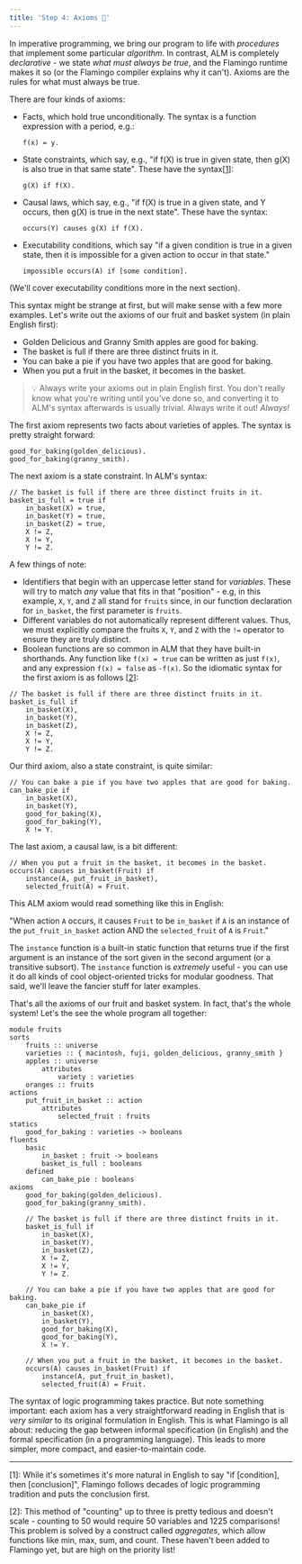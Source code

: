 ```yaml
---
title: 'Step 4: Axioms 🧾'
---
```


In imperative programming, we bring our program to life with _procedures_
that implement some particular _algorithm_. In contrast, ALM is completely
_declarative_ - we state _what must always be true_, and the Flamingo runtime
makes it so (or the Flamingo compiler explains why it can't). Axioms are the
rules for what must always be true.

There are four kinds of axioms:
- Facts, which hold true unconditionally. The syntax is a function expression with a period, e.g.:
    ```
    f(x) = y.
    ```
- State constraints, which say, e.g., "if f(X) is true in given state, then g(X) is also true
in that same state". These have the syntax[[1](#1)]:
    ```
    g(X) if f(X).
    ```

- Causal laws, which say, e.g., "if f(X) is true in a given state, and Y occurs, then g(X) is
true in the next state". These have the syntax:
    ```
    occurs(Y) causes g(X) if f(X).
    ```

- Executability conditions, which say "if a given condition is true in a given state,
then it is impossible for a given action to occur in that state."
    ```
    impossible occurs(A) if [some condition].
    ```
(We'll cover executability conditions more in the next section).

This syntax might be strange at first, but will make sense with a few more examples.
Let's write  out the axioms of our fruit and basket system (in plain English first):

- Golden Delicious and Granny Smith apples are good for baking.
- The basket is full if there are three distinct fruits in it.
- You can bake a pie if you have two apples that are good for baking.
- When you put a fruit in the basket, it becomes in the basket.

> 💡 Always write your axioms out in plain English first. You don't really know
> what you're writing until you've done so, and converting it to ALM's syntax
> afterwards is usually trivial. Always write it out! _Always!_

The first axiom represents two facts about varieties of apples. The
syntax is pretty straight forward:

```
good_for_baking(golden_delicious).
good_for_baking(granny_smith).
```

The next axiom is a state constraint. In ALM's syntax:
```alm
// The basket is full if there are three distinct fruits in it. 
basket_is_full = true if
    in_basket(X) = true,
    in_basket(Y) = true,
    in_basket(Z) = true,
    X != Z,
    X != Y,
    Y != Z.
```
A few things of note:
- Identifiers that begin with an uppercase letter stand for _variables_. These will try to
match _any_ value that fits in that "position" - e.g, in this example, `X`, `Y`, and `Z` all
stand for `fruits` since, in our function declaration for `in_basket`, the first parameter is
`fruits`.
- Different variables do not automatically represent different values. Thus, we must explicitly
compare the fruits `X`, `Y`, and `Z` with the `!=` operator to ensure they are truly distinct.
- Boolean functions are so common in ALM that they have built-in shorthands. Any function
like `f(x) = true` can be written as just `f(x)`, and any expression `f(x) = false` as `-f(x)`.
So the idiomatic syntax for the first axiom is as follows [[2](#2)]:
```alm
// The basket is full if there are three distinct fruits in it. 
basket_is_full if
    in_basket(X),
    in_basket(Y),
    in_basket(Z),
    X != Z,
    X != Y,
    Y != Z.
```

Our third axiom, also a state constraint, is quite similar:
```alm
// You can bake a pie if you have two apples that are good for baking.
can_bake_pie if
    in_basket(X),
    in_basket(Y),
    good_for_baking(X),
    good_for_baking(Y),
    X != Y.
```

The last axiom, a causal law, is a bit different:
```
// When you put a fruit in the basket, it becomes in the basket.
occurs(A) causes in_basket(Fruit) if
    instance(A, put_fruit_in_basket),
    selected_fruit(A) = Fruit.
```

This ALM axiom would read something like this in English:

"When action `A` occurs, it causes `Fruit` to be `in_basket` if
`A` is an instance of the `put_fruit_in_basket` action AND
the `selected_fruit` of `A` is `Fruit`."

The `instance` function is a built-in static function that returns
true if the first argument is an instance of the sort given in
the second argument (or a transitive subsort).
The `instance` function is _extremely_ useful - you can use it do all kinds
of cool object-oriented tricks for modular goodness. That said, we'll
leave the fancier stuff for later examples.

That's all the axioms of our fruit and basket system. In fact, that's
the whole system! Let's the see the whole program all together:

```alm
module fruits
sorts
    fruits :: universe
    varieties :: { macintosh, fuji, golden_delicious, granny_smith }
    apples :: universe
        attributes
            variety : varieties
    oranges :: fruits
actions
    put_fruit_in_basket :: action
        attributes
            selected_fruit : fruits
statics
    good_for_baking : varieties -> booleans
fluents
    basic
        in_basket : fruit -> booleans
        basket_is_full : booleans
    defined
        can_bake_pie : booleans
axioms
    good_for_baking(golden_delicious).
    good_for_baking(granny_smith).

    // The basket is full if there are three distinct fruits in it. 
    basket_is_full if
        in_basket(X),
        in_basket(Y),
        in_basket(Z),
        X != Z,
        X != Y,
        Y != Z.
    
    // You can bake a pie if you have two apples that are good for baking.
    can_bake_pie if
        in_basket(X),
        in_basket(Y),
        good_for_baking(X),
        good_for_baking(Y),
        X != Y.   
    
    // When you put a fruit in the basket, it becomes in the basket.
    occurs(A) causes in_basket(Fruit) if
        instance(A, put_fruit_in_basket),
        selected_fruit(A) = Fruit.
```

The syntax of logic programming takes practice. But note something important:
each axiom has a very straightforward reading in English that is _very similar_
to its original formulation in English. This is what Flamingo is all about: reducing
the gap between informal specification (in English) and the formal specification (in
a programming language). This leads to more simpler, more compact, and easier-to-maintain
code.

---

[<a name="1">1</a>]: While it's sometimes it's more natural in English to say "if [condition],
then [conclusion]", Flamingo follows decades of logic programming tradition
and puts the conclusion first.

[<a name="2">2</a>]: This method of "counting" up to three is pretty tedious and doesn't scale -
counting to 50 would require 50 variables and 1225 comparisons! This problem
is solved by a construct called _aggregates_, which allow functions like min, max,
sum, and count. These haven't been added to Flamingo
yet, but are high on the priority list!
